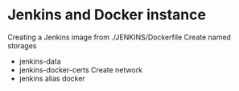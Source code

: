 # Jenkins and Docker instance

Creating a Jenkins image from ./JENKINS/Dockerfile
Create named storages
- jenkins-data
- jenkins-docker-certs
Create network
- jenkins alias docker
